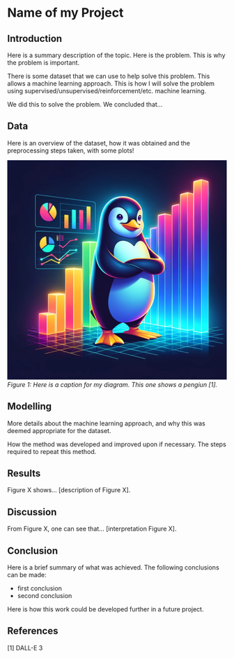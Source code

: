 # Name of my Project

## Introduction 

Here is a summary description of the topic. Here is the problem. This is why the problem is important.

There is some dataset that we can use to help solve this problem. This allows a machine learning approach. This is how I will solve the problem using supervised/unsupervised/reinforcement/etc. machine learning.

We did this to solve the problem. We concluded that...

## Data

Here is an overview of the dataset, how it was obtained and the preprocessing steps taken, with some plots!

![](assets/IMG/datapenguin.png)
*Figure 1: Here is a caption for my diagram. This one shows a pengiun [1].*

## Modelling

More details about the machine learning approach, and why this was deemed appropriate for the dataset. 

How the method was developed and improved upon if necessary. The steps required to repeat this method.

## Results

Figure X shows... [description of Figure X].

## Discussion

From Figure X, one can see that... [interpretation Figure X].

## Conclusion

Here is a brief summary of what was achieved. The following conclusions can be made:
* first conclusion
* second conclusion

Here is how this work could be developed further in a future project.

## References
[1] DALL-E 3
